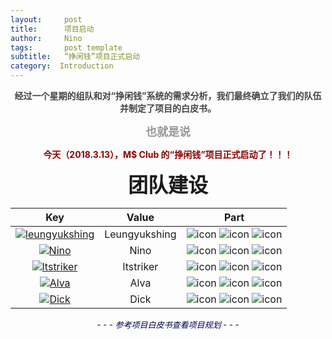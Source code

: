 ```yaml
---
layout:     post
title:      项目启动
author:     Nino
tags: 		post template
subtitle:  	“挣闲钱”项目正式启动
category:  Introduction
---
```




<p align="center" style="color:#444444"><strong>经过一个星期的组队和对“挣闲钱”系统的需求分析，我们最终确立了我们的队伍并制定了项目的白皮书。</strong></p>


<p align="center" style="color:#999999"><font size="4"><strong>也就是说</strong></font></p>



<p align="center" style="color:#8E0000"><strong>今天（2018.3.13），M$ Club 的“挣闲钱”项目正式启动了！！！</strong></p>






<p align="center"><strong><font size="6">团队建设</font></strong></p>



| Key | Value | Part |
| :----: | :----: | :----: |
| [![leungyukshing](https://avatars0.githubusercontent.com/u/29545063?s=100&v=4)](https://github.com/leungyukshing) | Leungyukshing | ![icon](https://img.icons8.com/color/64/000000/overview-pages-2.png) ![icon](https://img.icons8.com/color/64/000000/object.png) ![icon](https://img.icons8.com/color/64/000000/medium-logo.png)|
| [![Nino](https://avatars0.githubusercontent.com/u/29083689?s=100&u=cdb9672d21820e265a063c275cfe74b312a53965&v=4)](https://github.com/LovelyBuggies) | Nino | ![icon](https://img.icons8.com/color/64/000000/overview-pages-2.png) ![icon](https://img.icons8.com/color/64/000000/object.png) ![icon](https://img.icons8.com/color/64/000000/medium-logo.png)|
| [![ltstriker](https://avatars0.githubusercontent.com/u/31623884?s=100&v=4)](https://github.com/ltstriker) | ltstriker | ![icon](https://img.icons8.com/color/64/000000/overview-pages-2.png) ![icon](https://img.icons8.com/color/64/000000/object.png) ![icon](https://img.icons8.com/color/64/000000/medium-logo.png)|
| [![Alva](https://avatars1.githubusercontent.com/u/26009009?s=100&v=4)](https://github.com/Alva112358) | Alva | ![icon](https://img.icons8.com/color/64/000000/overview-pages-2.png) ![icon](https://img.icons8.com/color/64/000000/object.png) ![icon](https://img.icons8.com/color/64/000000/medium-logo.png)|
| [![Dick](https://avatars1.githubusercontent.com/u/27689630?s=100&v=4)](https://github.com/dick20) | Dick | ![icon](https://img.icons8.com/color/64/000000/overview-pages-2.png) ![icon](https://img.icons8.com/color/64/000000/object.png) ![icon](https://img.icons8.com/color/64/000000/medium-logo.png)|




<p align="center" style="color:#000049"><i><font size="2">- - - 参考项目白皮书查看项目规划 - - -</font></i></p>

